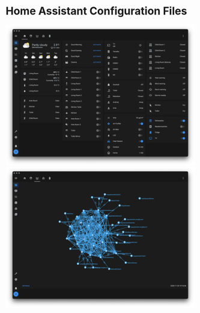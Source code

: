 #  Home Assistant Configuration Files

![HA.png](images/HA.png)
![HA-zigbbe-mesh.png](images/HA-zigbbe-mesh.png)
